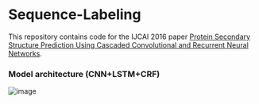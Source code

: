 # Sequence-Labeling

This repository contains code for the IJCAI 2016 paper [Protein Secondary Structure Prediction Using Cascaded Convolutional and Recurrent Neural Networks](https://arxiv.org/abs/1604.07176).

### Model architecture (CNN+LSTM+CRF)
![image](https://github.com/feizhihui/Sequence-Labeling/blob/Branch-Alpha/model_image.png?raw=true)

